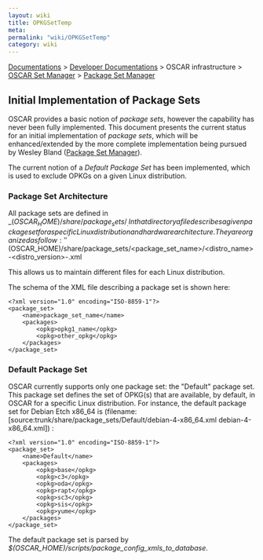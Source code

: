 ```yaml
---
layout: wiki
title: OPKGSetTemp
meta: 
permalink: "wiki/OPKGSetTemp"
category: wiki
---
```

<!-- Name: OPKGSetTemp -->
<!-- Version: 2 -->
<!-- Author: naughtont -->
[Documentations](Document) > [Developer Documentations](DevelDocs) > OSCAR infrastructure > [OSCAR Set Manager](OSM) > [Package Set Manager](PSM)

## Initial Implementation of Package Sets

OSCAR provides a basic notion of _package sets_, however the capability has never been fully implemented.  This document presents the current status for an initial implementation of _package sets_, which will be enhanced/extended by the more complete implementation being pursued by Wesley Bland ([Package Set Manager](SetManager)).

The current notion of a _Default Package Set_ has been implemented, which is used to exclude OPKGs on a given Linux distribution.


### Package Set Architecture

All package sets are defined in _$(OSCAR_HOME)/share/package_sets/_. In that directory a file describes a given package set for a specific Linux distribution and hardware architecture. They are organized as follow: ''$(OSCAR_HOME)/share/package_sets/<package_set_name>/<distro_name>-<distro_version>-<arch>.xml

This allows us to maintain different files for each Linux distribution.

The schema of the XML file describing a package set is shown here:


    <?xml version="1.0" encoding="ISO-8859-1"?>
    <package_set>
        <name>package_set_name</name>
        <packages>
            <opkg>opkg1_name</opkg>
            <opkg>other_opkg</opkg>
        </packages>
    </package_set>

### Default Package Set

OSCAR currently supports only one package set: the "Default" package set. This package set defines the set of OPKG(s) that are available, by default, in OSCAR for a specific Linux distribution.
For instance, the default package set for Debian Etch x86_64 is (filename: [source:trunk/share/package_sets/Default/debian-4-x86_64.xml debian-4-x86_64.xml]) :


    <?xml version="1.0" encoding="ISO-8859-1"?>
    <package_set>
        <name>Default</name>
        <packages>
            <opkg>base</opkg>
            <opkg>c3</opkg>
            <opkg>oda</opkg>
            <opkg>rapt</opkg>
            <opkg>sc3</opkg>
            <opkg>sis</opkg>
            <opkg>yume</opkg>
        </packages>
    </package_set>

The default package set is parsed by _$(OSCAR_HOME)/scripts/package_config_xmls_to_database_. 
